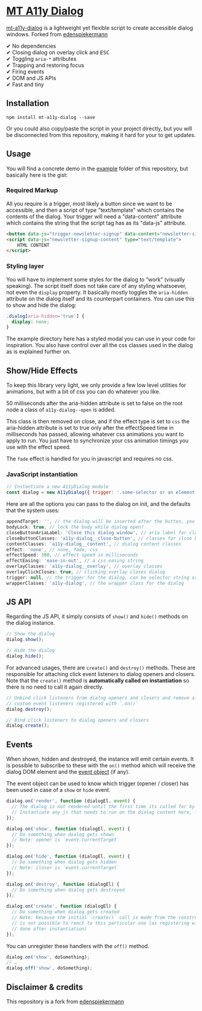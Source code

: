 # [MT A11y Dialog](https://github.com/faction23/a11y-dialog)

[mt-a11y-dialog](https://github.com/faction23/a11y-dialog) is a lightweight yet flexible script to create accessible dialog windows. Forked from [edenspiekermann](http://edenspiekermann.github.io/a11y-dialog/)

✔︎ No dependencies  
✔︎ Closing dialog on overlay click and <kbd>ESC</kbd>  
✔︎ Toggling `aria-*` attributes  
✔︎ Trapping and restoring focus    
✔︎ Firing events  
✔︎ DOM and JS APIs  
✔︎ Fast and tiny  

## Installation

```
npm install mt-a11y-dialog --save
```

Or you could also copy/paste the script in your project directly, but you will be disconnected from this repository, making it hard for your to get updates.

## Usage

You will find a concrete demo in the [example](https://github.com/faction23/a11y-dialog/tree/master/example) folder of this repository, but basically here is the gist:

### Required Markup

All you require is a trigger, most likely a button since we want to be accessible, and then a script of type "text/template" which contains the contents of the dialog. Your trigger will need a "data-content" attribute which contains the string that the script tag has as its "data-js" attribute.

```html
<button data-js="trigger-newsletter-signup" data-content="newsletter-signup-content">Open the dialog window</button>
<script data-js="newsletter-signup-content" type="text/template">
	HTML CONTENT
</script>
```

### Styling layer

You will have to implement some styles for the dialog to “work” (visually speaking). The script itself does not take care of any styling whatsoever, not even the `display` property. It basically mostly toggles the `aria-hidden` attribute on the dialog itself and its counterpart containers. You can use this to show and hide the dialog:

```css
.dialog[aria-hidden='true'] {
  display: none;
}
```

The example directory here has a styled modal you can use in your code for inspiration. You also have control over all the css classes used in the dialog as is explained further on.

## Show/Hide Effects

To keep this library very light, we only provide a few low level utilities for animations, but with a bit of css you can do whatever you like.

50 milliseconds after the aria-hidden attribute is set to false on the root node a class of `a11y-dialog--open` is added.

This class is then removed on close, and if the effect type is set to `css` the aria-hidden attribute is set to true only after the effectSpeed time in milliseconds has passed, allowing whatever css animations you want to apply to run. You just have to synchronize your css animation timings you use with the effect speed.

The `fade` effect is handled for you in javascript and requires no css.

### JavaScript instantiation

```javascript
// Instantiate a new A11yDialog module
const dialog = new A11yDialog({ trigger: '.some-selector or an element node' });
```
Here are all the options you can pass to the dialog on init, and the defaults that the system uses:

```javascript
appendTarget: '', // the dialog will be inserted after the button, you could supply a selector string here to override
bodyLock: true, // lock the body while dialog open?
closeButtonAriaLabel: 'Close this dialog window', // aria label for close button
closeButtonClasses: 'a11y-dialog__close-button', // classes for close button
contentClasses: 'a11y-dialog__content', // dialog content classes
effect: 'none', // none, fade, css
effectSpeed: 300, // effect speed in milliseconds
effectEasing: 'ease-in-out', // a css easing string
overlayClasses: 'a11y-dialog__overlay', // overlay classes
overlayClickCloses: true, // clicking overlay closes dialog
trigger: null, // the trigger for the dialog, can be selector string or element node
wrapperClasses: 'a11y-dialog', // the wrapper class for the dialog
```

## JS API

Regarding the JS API, it simply consists of `show()` and `hide()` methods on the dialog instance.

```javascript
// Show the dialog
dialog.show();

// Hide the dialog
dialog.hide();
```

For advanced usages, there are `create()` and `destroy()` methods. These are responsible for attaching click event listeners to dialog openers and closers. Note that the `create()` method is **automatically called on instantiation** so there is no need to call it again directly.

```javascript
// Unbind click listeners from dialog openers and closers and remove all bound
// custom event listeners registered with `.on()`
dialog.destroy();

// Bind click listeners to dialog openers and closers
dialog.create();
```

## Events

When shown, hidden and destroyed, the instance will emit certain events. It is possible to subscribe to these with the `on()` method which will receive the dialog DOM element and the [event object](https://developer.mozilla.org/en-US/docs/Web/API/Event) (if any).

The event object can be used to know which trigger (opener / closer) has been used in case of a `show` or `hide` event.

```javascript
dialog.on('render', function (dialogEl, event) {
  // The dialog is not rendered until the first time its called for by the trigger
  // Instantiate any js that needs to run on the dialog content here, like a slider init
});

dialog.on('show', function (dialogEl, event) {
  // Do something when dialog gets shown
  // Note: opener is `event.currentTarget`
});

dialog.on('hide', function (dialogEl, event) {
  // Do something when dialog gets hidden
  // Note: closer is `event.currentTarget`
});

dialog.on('destroy', function (dialogEl) {
  // Do something when dialog gets destroyed
});

dialog.on('create', function (dialogEl) {
  // Do something when dialog gets created
  // Note: because the initial `create()` call is made from the constructor, it
  // is not possible to react to this particular one (as registering will be
  // done after instantiation)
});
```

You can unregister these handlers with the `off()` method.

```javascript
dialog.on('show', doSomething);
// …
dialog.off('show', doSomething);
```

## Disclaimer & credits

This repository is a fork from [edenspiekermann](http://edenspiekermann.github.io/a11y-dialog/)
